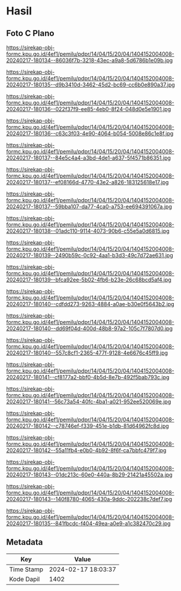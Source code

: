 # Hasil

## Foto C Plano

https://sirekap-obj-formc.kpu.go.id/4ef1/pemilu/pdpr/14/04/15/20/04/1404152004008-20240217-180134--86036f7b-3218-43ec-a9a8-5d6786b1e09b.jpg

https://sirekap-obj-formc.kpu.go.id/4ef1/pemilu/pdpr/14/04/15/20/04/1404152004008-20240217-180135--d9b3410d-3462-45d2-bc69-cc6b0e890a37.jpg

https://sirekap-obj-formc.kpu.go.id/4ef1/pemilu/pdpr/14/04/15/20/04/1404152004008-20240217-180136--022f37f9-ee85-4eb0-8f24-048d0e5e1901.jpg

https://sirekap-obj-formc.kpu.go.id/4ef1/pemilu/pdpr/14/04/15/20/04/1404152004008-20240217-180136--c63c3f03-4e90-4064-b054-5008e86c1e8f.jpg

https://sirekap-obj-formc.kpu.go.id/4ef1/pemilu/pdpr/14/04/15/20/04/1404152004008-20240217-180137--84e5c4a4-a3bd-4de1-a637-5f4571b86351.jpg

https://sirekap-obj-formc.kpu.go.id/4ef1/pemilu/pdpr/14/04/15/20/04/1404152004008-20240217-180137--ef08166d-4770-43e2-a826-183125618e17.jpg

https://sirekap-obj-formc.kpu.go.id/4ef1/pemilu/pdpr/14/04/15/20/04/1404152004008-20240217-180137--59bba107-da77-4ca0-a753-ee694391067a.jpg

https://sirekap-obj-formc.kpu.go.id/4ef1/pemilu/pdpr/14/04/15/20/04/1404152004008-20240217-180138--01adc110-9114-4073-90b6-c55e5a0d6815.jpg

https://sirekap-obj-formc.kpu.go.id/4ef1/pemilu/pdpr/14/04/15/20/04/1404152004008-20240217-180139--2490b59c-0c92-4aa1-b3d3-49c7d72ae631.jpg

https://sirekap-obj-formc.kpu.go.id/4ef1/pemilu/pdpr/14/04/15/20/04/1404152004008-20240217-180139--bfca92ee-5b02-4fb6-b23e-26c68bcd5af4.jpg

https://sirekap-obj-formc.kpu.go.id/4ef1/pemilu/pdpr/14/04/15/20/04/1404152004008-20240217-180140--cdfdd273-9263-4884-a0ae-b30e0f5643b2.jpg

https://sirekap-obj-formc.kpu.go.id/4ef1/pemilu/pdpr/14/04/15/20/04/1404152004008-20240217-180140--dd69f04d-400d-48b8-97a2-105c7f7807d0.jpg

https://sirekap-obj-formc.kpu.go.id/4ef1/pemilu/pdpr/14/04/15/20/04/1404152004008-20240217-180140--557c8cf1-2365-477f-9128-4e6676c45ff9.jpg

https://sirekap-obj-formc.kpu.go.id/4ef1/pemilu/pdpr/14/04/15/20/04/1404152004008-20240217-180141--cf8177a2-bbf0-4b5d-8e7b-492f5bab793c.jpg

https://sirekap-obj-formc.kpu.go.id/4ef1/pemilu/pdpr/14/04/15/20/04/1404152004008-20240217-180141--56c73a54-40fc-4ba1-a021-952ee520069e.jpg

https://sirekap-obj-formc.kpu.go.id/4ef1/pemilu/pdpr/14/04/15/20/04/1404152004008-20240217-180142--c78746ef-f339-451e-b1db-81d64962fc8d.jpg

https://sirekap-obj-formc.kpu.go.id/4ef1/pemilu/pdpr/14/04/15/20/04/1404152004008-20240217-180142--55a11fb4-e0b0-4b92-8f6f-ca7bbfc479f7.jpg

https://sirekap-obj-formc.kpu.go.id/4ef1/pemilu/pdpr/14/04/15/20/04/1404152004008-20240217-180143--01dc213c-60e0-440a-8b29-21421a45502a.jpg

https://sirekap-obj-formc.kpu.go.id/4ef1/pemilu/pdpr/14/04/15/20/04/1404152004008-20240217-180143--140f8780-4065-430a-9ddc-202238c7def7.jpg

https://sirekap-obj-formc.kpu.go.id/4ef1/pemilu/pdpr/14/04/15/20/04/1404152004008-20240217-180135--841fbcdc-f404-49ea-a0e9-a1c382470c29.jpg


## Metadata

| Key        | Value               |
| ---------- | ------------------- |
| Time Stamp | 2024-02-17 18:03:37 |
| Kode Dapil | 1402                |



